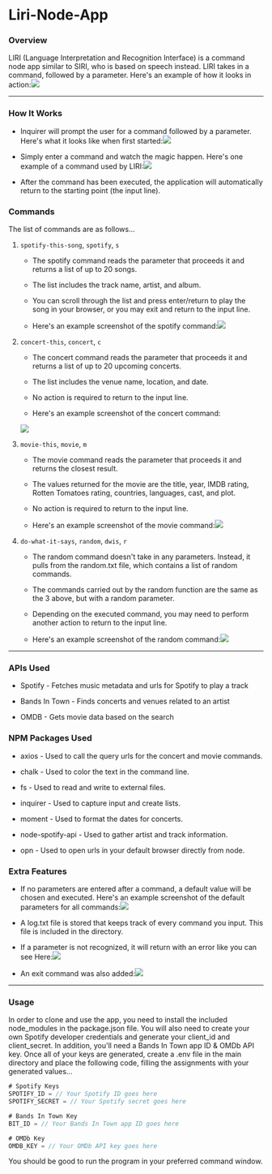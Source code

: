 # Liri-Node-App

### Overview

LIRI (Language Interpretation and Recognition Interface) is a command node app similar to SIRI, who is based on speech instead. LIRI takes in a command, followed by a parameter. Here's an example of how it looks in action:![](screenshots/main.png)

- - -

### How It Works

* Inquirer will prompt the user for a command followed by a parameter. Here's what it looks like when first started:![](screenshots/start.png)

* Simply enter a command and watch the magic happen. Here's one example of a command used by LIRI:![](screenshots/command.png)

* After the command has been executed, the application will automatically return to the starting point (the input line).

### Commands

The list of commands are as follows...

1. `spotify-this-song`, `spotify`, `s`

    * The spotify command reads the parameter that proceeds it and returns a list of up to 20 songs.

    * The list includes the track name, artist, and album.

    * You can scroll through the list and press enter/return to play the song in your browser, or you may exit and return to the input line.

    * Here's an example screenshot of the spotify command:![](screenshots/spotify.png)

2. `concert-this`, `concert`, `c`

    * The concert command reads the parameter that proceeds it and returns a list of up to 20 upcoming concerts.

    * The list includes the venue name, location, and date.

    * No action is required to return to the input line.

    * Here's an example screenshot of the concert command:
    
    ![](screenshots/concert.png)

3. `movie-this`, `movie`, `m`

    * The movie command reads the parameter that proceeds it and returns the closest result.

    * The values returned for the movie are the title, year, IMDB rating, Rotten Tomatoes rating, countries, languages, cast, and plot.

    * No action is required to return to the input line.

    * Here's an example screenshot of the movie command:![](screenshots/movie.png)

4. `do-what-it-says`, `random`, `dwis`, `r`

    * The random command doesn't take in any parameters. Instead, it pulls from the random.txt file, which contains a list of random commands.

    * The commands carried out by the random function are the same as the 3 above, but with a random parameter.

    * Depending on the executed command, you may need to perform another action to return to the input line.

    * Here's an example screenshot of the random command:![](screenshots/random.png)

- - -

### APIs Used

* Spotify - Fetches music metadata and urls for Spotify to play a track

* Bands In Town - Finds concerts and venues related to an artist

* OMDB - Gets movie data based on the search

### NPM Packages Used

* axios - Used to call the query urls for the concert and movie commands.

* chalk - Used to color the text in the command line.

* fs - Used to read and write to external files.

* inquirer - Used to capture input and create lists.

* moment - Used to format the dates for concerts.

* node-spotify-api - Used to gather artist and track information.

* opn - Used to open urls in your default browser directly from node.

### Extra Features

* If no parameters are entered after a command, a default value will be chosen and executed. Here's an example screenshot of the default parameters for all commands:![](screenshots/default.png)

* A log.txt file is stored that keeps track of every command you input. This file is included in the directory.

* If a parameter is not recognized, it will return with an error like you can see Here:![](screenshots/error.png)

* An exit command was also added:![](screenshots/exit.png)

- - -

### Usage

In order to clone and use the app, you need to install the included node_modules in the package.json file. You will also need to create your own Spotify developer credentials and generate your client_id and client_secret. In addition, you'll need a Bands In Town app ID & OMDb API key. Once all of your keys are generated, create a .env file in the main directory and place the following code, filling the assignments with your generated values...

```js
# Spotify Keys
SPOTIFY_ID = // Your Spotify ID goes here
SPOTIFY_SECRET = // Your Spotify secret goes here

# Bands In Town Key
BIT_ID = // Your Bands In Town app ID goes here

# OMDb Key
OMDB_KEY = // Your OMDb API key goes here
```

You should be good to run the program in your preferred command window.
